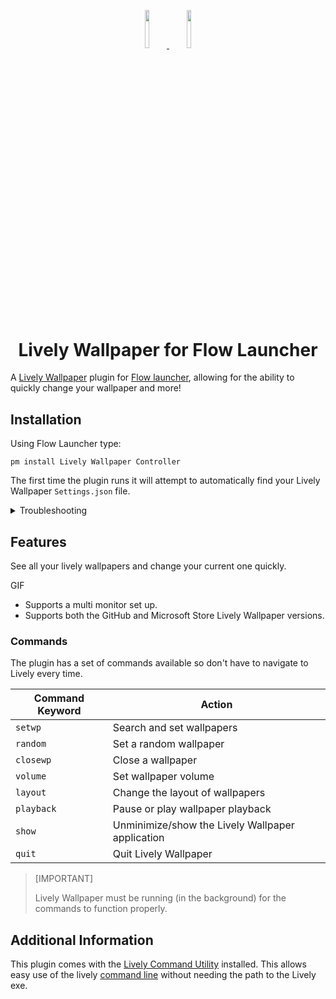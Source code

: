 <p align="center">
  <a href="https://flowlauncher.com">
    <img src="doc/flow.png" width=12.5%>
  </a>
  <a href="https://www.rocksdanister.com/lively/">
    <img src= "doc/lively.png" width=12.5%>
  </a>
</p>
<h1 align="center">Lively Wallpaper for Flow Launcher</h1>

A [Lively Wallpaper](https://www.rocksdanister.com/lively/) plugin
for [Flow launcher](https://github.com/Flow-Launcher/Flow.Launcher), allowing for the ability to quickly change your
wallpaper and more!

## Installation

Using Flow Launcher type:

```
pm install Lively Wallpaper Controller
```

The first time the plugin runs it will attempt to automatically find your Lively Wallpaper `Settings.json` file.

<details>
  <summary>Troubleshooting</summary>

If the plugin does not work out of the box, head to the plugin settings and make sure the `Settings.json` path and the
type of installation is correct.

| Installation Type | Typical `Settings.json` Path                     |
|-------------------|--------------------------------------------------|
| GitHub            | `%APPDATA%\Local\Lively Wallpaper\Settings.json` |
| Microsoft Store   | `TODO`                                           |

</details>

## Features

See all your lively wallpapers and change your current one quickly.

GIF

- Supports a multi monitor set up.
- Supports both the GitHub and Microsoft Store Lively Wallpaper versions.

### Commands

The plugin has a set of commands available so don't have to navigate to Lively every time.

| Command Keyword | Action                                           |
|-----------------|--------------------------------------------------|
| `setwp`         | Search and set wallpapers                        |
| `random`        | Set a random wallpaper                           |
| `closewp`       | Close a wallpaper                                |
| `volume`        | Set wallpaper volume                             |
| `layout`        | Change the layout of wallpapers                  |
| `playback`      | Pause or play wallpaper playback                 |
| `show`          | Unminimize/show the Lively Wallpaper application |
| `quit`          | Quit Lively Wallpaper                            |

> [IMPORTANT]
>
> Lively Wallpaper must be running (in the background) for the commands to function properly.

## Additional Information

This plugin comes with the [Lively Command Utility](https://github.com/rocksdanister/lively/releases/tag/v2.0.4.0)
installed.
This allows easy use of the lively [command line](https://github.com/rocksdanister/lively/wiki/Command-Line-Controls)
without needing the path to the Lively exe.